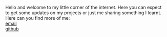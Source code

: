 Hello and welcome to my little corner of the internet. Here you can expect to get some updates on my projects or just me sharing something I learnt.   
Here can you find more of me:  
[email](mailto:hello@confusedalex.dev)  
[github](https://github.com/ConfusedAlex)

